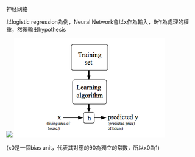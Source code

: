 神经网络

以logistic regression為例，Neural Network會以x作為輸入，θ作為處理的權重，然後輸出hypothesis

![](\images\27.png)
![](resources\1.png)

(x0是一個bias unit，代表其對應的θ0為獨立的常數，所以x0為1)
